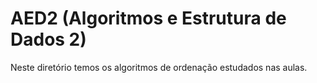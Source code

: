 # AED2 (Algoritmos e Estrutura de Dados 2)

Neste diretório temos os algoritmos de ordenação estudados nas aulas.
